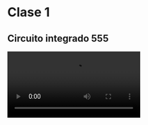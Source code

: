 # Clase 1

## Circuito integrado 555

![](https://anapaumen168.github.io/miportafolio_mecatronica/Introducci%C3%B3n%20a%20la%20Mecatr%C3%B3nica/Video%20de%20WhatsApp%202025-10-16%20a%20las%2019.17.37_16eaf117.mp4)


